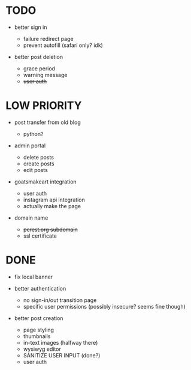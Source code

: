 # TODO

- better sign in
  - failure redirect page
  - prevent autofill (safari only? idk)

- better post deletion
     - grace period
     - warning message
     - ~~user auth~~

# LOW PRIORITY

- post transfer from old blog
     - python?

- admin portal
  - delete posts
  - create posts
  - edit posts

- goatsmakeart integration
  - user auth
  - instagram api integration
  - actually make the page

- domain name
     - ~~pcrest.org subdomain~~
     - ssl certificate

# DONE

- fix local banner

- better authentication
     - no sign-in/out transition page
     - specific user permissions (possibly insecure? seems fine though)

- better post creation
     - page styling
     - thumbnails
     - in-text images (halfway there)
     - wysiwyg editor
     - SANITIZE USER INPUT (done?)
     - user auth